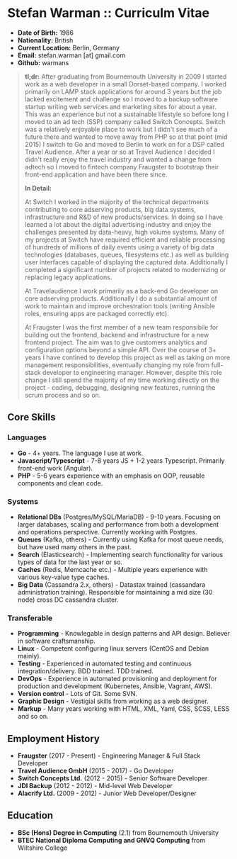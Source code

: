 Stefan Warman :: Curriculm Vitae
=============

* **Date of Birth:** 1986
* **Nationality:** British
* **Current Location:** Berlin, Germany
* **Email:** stefan.warman [at] gmail.com
* **Github:** warmans

> **tl;dr:** After graduating from Bournemouth University in 2009 I started work as a web developer in a small
> Dorset-based company. I worked primarily on LAMP stack applications for around 3 years but the job
> lacked excitement and challenge so I moved to a backup software startup writing web services and marketing sites
> for about a year. This was an experience but not a sustainable lifestyle so before long I moved to an ad tech 
> (SSP) company called Switch Concepts. Switch was a relatively enjoyable place to work but I didn't see much 
> of a future there and wanted to move away from PHP so at that point (mid 2015) I switch to Go and moved to Berlin to work on for a DSP called Travel Audience. After a year or so at Travel Audience I decided I didn't really enjoy the travel industry and wanted a change from adtech so I moved to fintech company Fraugster to bootstrap their front-end application and have been there since.
>
> **In Detail:**
>
> At Switch I worked in the majority of the technical departments contributing to core adserving products,
> big data systems, infrastructure and R&D of new products/services. In doing so I have learned a lot about
> the digital advertising industry and enjoy the challenges presented by data-heavy, high volume systems.
> Many of my projects at Switch have required efficient and reliable processing of hundreds of millions of daily
> events using a variety of big data technologies (databases, queues, filesystems etc.) as well as building user
> interfaces capable of displaying the captured data. Additionally I completed a significant number of 
> projects related to modernizing or replacing legacy applications.
>
> At Travelaudience I work primarily as a back-end Go developer on core adserving products. Additionally I do a
> substantial amount of work to maintain and improve orchestration tools (writing Ansible roles, ensuring apps are
> packaged correctly etc). 
>
> At Fraugster I was the first member of a new team responsibile for building out the frontend, backend and infrastructure
> for a new frontend project. The aim was to give customers analytics and configuration options beyond a simple API.
> Over the course of 3+ years I have contined to develop this project as well as taking on more management responsibilities,
> eventually changing my role from full-stack developer to engineering manager. However, despite this role change
> I still spend the majority of my time working directly on the project - coding, debugging, designing new features, running the 
> scrum process and so on.

Core Skills
------------

### Languages

* **Go** - 4+ years. The language I use at work.
* **Javascript/Typescript** - 7-8 years JS + 1-2 years Typescript. Primarily front-end work (Angular).
* **PHP** - 5-6 years experience with an emphasis on OOP, reusable components and clean code.

### Systems

* **Relational DBs** (Postgres/MySQL/MariaDB) - 9-10 years. Focusing on larger databases, scaling and performance from both a development and operations perspective. Currently working with Postgres.
* **Queues** (Kafka, others) - Currently using Kafka for most queue needs, but have used many others in the past.
* **Search** (Elasticsearch) - Implementing search functionality for various types of data for the last year or so.
* **Caches** (Redis, Memcache etc.) - Multiple years experience with various key-value type caches.
* **Big Data** (Cassandra 2.x, others) - Datastax trained (cassandara administration training). Responsible for maintaining a mid size (30 node) cross DC cassandra cluster. 

### Transferable

* **Programming** - Knowlegable in design patterns and API design. Believer in software craftsmanship.
* **Linux** - Competent configuring linux servers (CentOS and Debian mainly).
* **Testing** - Experienced in automated testing and continuous integration/delivery. BDD trained. TDD trained.
* **DevOps** - Experience in automated provisioning and deployment for production and development (Kubernetes, Ansible, Vagrant, AWS).
* **Version control** - Lots of Git. Some SVN.
* **Graphic Design** - Vestigial skills from working as a web designer.
* **Markup** - Many years working with HTML, XML, Yaml, CSS, SCSS, LESS and so on.

Employment History
------------------
* **Fraugster** (2017 - Present) - Engineering Manager & Full Stack Developer
* **Travel Audience GmbH** (2015 - 2017) - Go Developer 
* **Switch Concepts Ltd.** (2012 - 2015) - Senior Software Developer
* **JDI Backup** (2012 - 2012) - Mid-level Web Developer
* **Alacrify Ltd.** (2009 - 2012)  - Junior Web Developer/Designer

Education
------------------
* **BSc (Hons) Degree in Computing** (2.1) from Bournemouth University
* **BTEC National Diploma Computing and GNVQ Computing** from Wiltshire College
